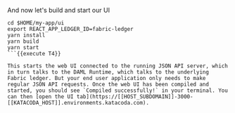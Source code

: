 And now let's build and start our UI
```
cd $HOME/my-app/ui
export REACT_APP_LEDGER_ID=fabric-ledger
yarn install
yarn build
yarn start
```{{execute T4}}

This starts the web UI connected to the running JSON API server, which in turn talks to the DAML Runtime, which talks to the underlying Fabric ledger. But your end user application only needs to make regular JSON API requests. Once the web UI has been compiled and started, you should see `Compiled successfully!` in your terminal. You can then [open the UI tab](https://[[HOST_SUBDOMAIN]]-3000-[[KATACODA_HOST]].environments.katacoda.com).